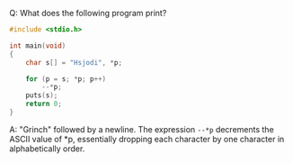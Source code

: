 Q: What does the following program print?

```c
#include <stdio.h>

int main(void)
{
    char s[] = "Hsjodi", *p;

    for (p = s; *p; p++)
        --*p;
    puts(s);
    return 0;
}
```

A: "Grinch" followed by a newline. The expression `--*p` decrements the ASCII
value of *p, essentially dropping each character by one character in
alphabetically order.
